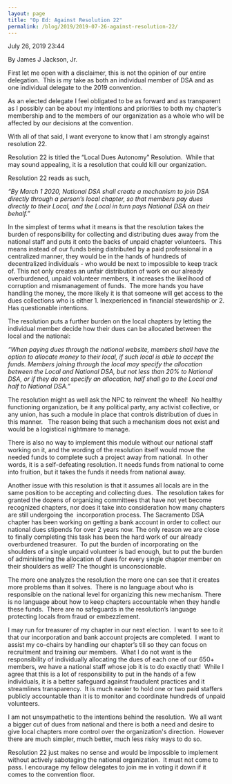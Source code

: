 ```yaml
---
layout: page
title: "Op Ed: Against Resolution 22"
permalink: /blog/2019/2019-07-26-against-resolution-22/
---
```

July 26, 2019 23:44

By James J Jackson, Jr.

First let me open with a disclaimer, this is not the opinion of our entire delegation.  This is my take as both an individual member of DSA and as one individual delegate to the 2019 convention.

As an elected delegate I feel obligated to be as forward and as transparent as I possibly can be about my intentions and priorities to both my chapter’s membership and to the members of our organization as a whole who will be affected by our decisions at the convention.

With all of that said, I want everyone to know that I am strongly against resolution 22.

Resolution 22 is titled the “Local Dues Autonomy” Resolution.  While that may sound appealing, it is a resolution that could kill our organization.

Resolution 22 reads as such,

*“By March 1 2020, National DSA shall create a mechanism to join DSA directly through a person’s local chapter, so that members pay dues directly to their Local, and the Local in turn pays National DSA on their behalf.”*

In the simplest of terms what it means is that the resolution takes the burden of responsibility for collecting and distributing dues away from the national staff and puts it onto the backs of unpaid chapter volunteers.  This means instead of our funds being distributed by a paid professional in a centralized manner, they would be in the hands of hundreds of decentralized individuals - who would be next to impossible to keep track of.  This not only creates an unfair distribution of work on our already overburdened, unpaid volunteer members, it increases the likelihood of corruption and mismanagement of funds.  The more hands you have handling the money, the more likely it is that someone will get access to the dues collections who is either 1. Inexperienced in financial stewardship or 2. Has questionable intentions.

The resolution puts a further burden on the local chapters by letting the individual member decide how their dues can be allocated between the local and the national:

*“When paying dues through the national website, members shall have the option to allocate money to their local, if such local is able to accept the funds. Members joining through the local may specify the allocation between the Local and National DSA, but not less than 20% to National DSA, or if they do not specify an allocation, half shall go to the Local and half to National DSA.”*

The resolution might as well ask the NPC to reinvent the wheel!  No healthy functioning organization, be it any political party, any activist collective, or any union, has such a module in place that controls distribution of dues in this manner.   The reason being that such a mechanism does not exist and would be a logistical nightmare to manage.

There is also no way to implement this module without our national staff working on it, and the wording of the resolution itself would move the needed funds to complete such a project away from national.  In other words, it is a self-defeating resolution.  It needs funds from national to come into fruition, but it takes the funds it needs from national away.

Another issue with this resolution is that it assumes all locals are in the same position to be accepting and collecting dues.  The resolution takes for granted the dozens of organizing committees that have not yet become recognized chapters, nor does it take into consideration how many chapters are still undergoing the  incorporation process.  The Sacramento DSA chapter has been working on getting a bank account in order to collect our national dues stipends for over 2 years now.  The only reason we are close to finally completing this task has been the hard work of our already overburdened treasurer.  To put the burden of incorporating on the shoulders of a single unpaid volunteer is bad enough, but to put the burden of administering the allocation of dues for every single chapter member on their shoulders as well?  The thought is unconscionable.

The more one analyzes the resolution the more one can see that it creates more problems than it solves.  There is no language about who is responsible on the national level for organizing this new mechanism.  There is no language about how to keep chapters accountable when they handle these funds.  There are no safeguards in the resolution’s language protecting locals from fraud or embezzlement.

I may run for treasurer of my chapter in our next election.  I want to see to it that our incorporation and bank account projects are completed.  I want to assist my co-chairs by handling our chapter’s till so they can focus on recruitment and training our members.  What I do not want is the responsibility of individually allocating the dues of each one of our 650+ members, we have a national staff whose job it is to do exactly that!  While I agree that this is a lot of responsibility to put in the hands of a few individuals, it is a better safeguard against fraudulent practices and it streamlines transparency.  It is much easier to hold one or two paid staffers publicly accountable than it is to monitor and coordinate hundreds of unpaid volunteers.

I am not unsympathetic to the intentions behind the resolution.  We all want a bigger cut of dues from national and there is both a need and desire to give local chapters more control over the organization's direction.  However there are much simpler, much better, much less risky ways to do so.

Resolution 22 just makes no sense and would be impossible to implement without actively sabotaging the national organization.  It must not come to pass.  I encourage my fellow delegates to join me in voting it down if it comes to the convention floor.
